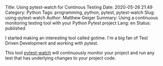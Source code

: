 Title: Using pytest-watch for Continous Testing
Date: 2020-05-26 21:49
Category: Python
Tags: programming, python, pytest, pytest-watch
Slug: using-pytest-watch
Author: Matthew Geiger
Summary: Using a continuous monitoring testing tool with your Python Pytest project
Lang: en
Status: published

I started making an interesting tool called gotime. 
I'm a big fan of Test Driven Development and working with pytest.

This tool [pytest-watch](https://pypi.org/project/pytest-watch/) will continuously monitor your project and run any test that has underlying changes to your project code.
